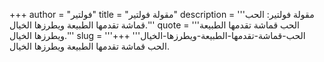 +++
author = "فولتير"
title = "مقولة فولتير"
description = '''مقولة فولتير: الحب قماشة تقدمها الطبيعة ويطرزها الخيال.'''
quote = '''الحب قماشة تقدمها الطبيعة ويطرزها الخيال.'''
slug = '''الحب-قماشة-تقدمها-الطبيعة-ويطرزها-الخيال'''
+++
الحب قماشة تقدمها الطبيعة ويطرزها الخيال.
